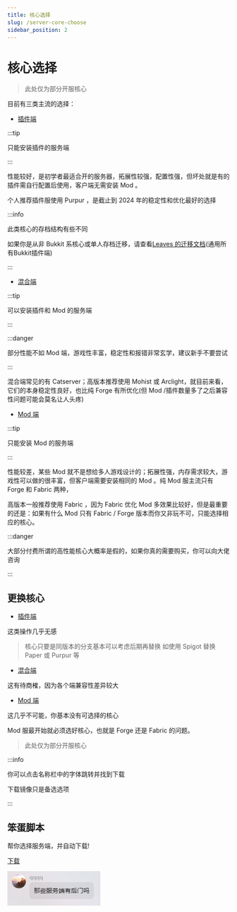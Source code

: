 ```yaml
---
title: 核心选择
slug: /server-core-choose
sidebar_position: 2
---
```


# 核心选择

> 此处仅为部分开服核心

目前有三类主流的选择：

- [插件端](plugin.md)

:::tip

只能安装插件的服务端

:::

性能较好，是初学者最适合开的服务器，拓展性较强，配置性强，但坏处就是有的插件需自行配置后使用，客户端无需安装 Mod 。

个人推荐插件服使用 Purpur ，是截止到 2024 年的稳定性和优化最好的选择

:::info

此类核心的存档结构有些不同

如果你是从非 Bukkit 系核心或单人存档迁移，请查看[Leaves 的迁移文档](https://docs.leavesmc.org/zh_Hans/leaves/guides/migration)(通用所有Bukkit插件端)

:::

- [混合端](hybrid.md)

:::tip

可以安装插件和 Mod 的服务端

:::

:::danger

部分性能不如 Mod 端，游戏性丰富，稳定性和报错非常玄学，建议新手不要尝试

:::

混合端常见的有 Catserver；高版本推荐使用 Mohist 或 Arclight，就目前来看，它们的本身稳定性良好，也比纯 Forge 有所优化(但 Mod /插件数量多了之后兼容性问题可能会莫名让人头疼)

- [Mod 端](mod.md)

:::tip

只能安装 Mod 的服务端

:::

性能较差，某些 Mod 就不是想给多人游戏设计的；拓展性强，内存需求较大，游戏性可以做的很丰富，但客户端需要安装相同的 Mod 。纯 Mod 服主流只有 Forge 和 Fabric 两种，

高版本一般推荐使用 Fabric ，因为 Fabric 优化 Mod 多效果比较好，但是最重要的还是：如果有什么 Mod 只有 Fabric / Forge 版本而你又非玩不可，只能选择相应的核心。

:::danger

大部分付费所谓的高性能核心大概率是假的，如果你真的需要购买，你可以向大佬咨询

:::

## 更换核心

- [插件端](plugin.md)

这类操作几乎无感

> 核心只要是同版本的分支基本可以考虑后期再替换
> 如使用 Spigot 替换 Paper 或 Purpur 等

- [混合端](hybrid.md)

这有待商榷，因为各个端兼容性差异较大

- [Mod 端](mod.md)

这几乎不可能，你基本没有可选择的核心

Mod 服最开始就必须选好核心，也就是 Forge 还是 Fabric 的问题。

> 此处仅为部分开服核心

:::info

你可以点击名称栏中的字体跳转并找到下载

下载镜像只是备选选项

:::

## 笨蛋脚本

帮你选择服务端，并自动下载!

[下载](https://dl.yizhan.wiki/windows-latest/select-server.exe)

![](_images/那些服务端有后门吗.png)
